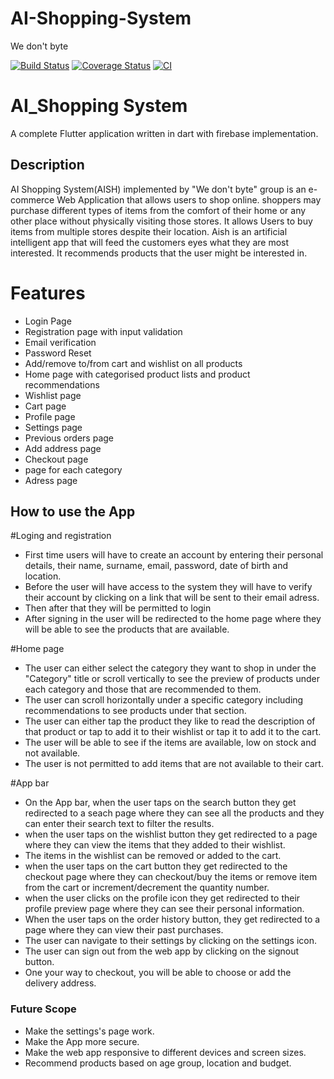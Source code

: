 # AI-Shopping-System
We don't byte

[![Build Status](https://www.travis-ci.com/waffles-code/AI-Shopping-System.svg?token=dcpaWhHWGZ4Cqqonf66J&branch=main)](https://www.travis-ci.com/waffles-code/AI-Shopping-System)
[![Coverage Status](https://coveralls.io/repos/github/waffles-code/AI-Shopping-System/badge.svg?branch=main)](https://coveralls.io/github/waffles-code/AI-Shopping-System?branch=main)
[![CI](https://github.com/Hardi-hood/AI-Shopping-System/actions/workflows/main.yml/badge.svg)](https://github.com/Hardi-hood/AI-Shopping-System/actions/workflows/main.yml)

# AI_Shopping System

A complete Flutter application written in dart with firebase implementation.

## Description

AI Shopping System(AISH) implemented by "We don't byte" group is an e-commerce Web Application that allows users to shop online. 
shoppers may purchase different types of items from the comfort of their home or any other place without physically
visiting those stores. It allows Users to buy items from multiple stores despite their location. Aish is an artificial intelligent
app that will feed the customers eyes what they are most interested. It recommends products that the user might be interested in.

# Features
* Login Page
* Registration page with input validation 
* Email verification
* Password Reset
* Add/remove to/from cart and wishlist on all products
* Home page with categorised product lists and product recommendations
* Wishlist page
* Cart page
* Profile page
* Settings page
* Previous orders page
* Add address page
* Checkout page
* page for each category
* Adress page

## How to use the App

#Loging and registration

* First time users will have to create an account by entering their personal details, their name, surname, email, password, date of birth and location.
* Before the user will have access to the system they will have to verify their account by clicking on a link that will be sent to their email adress.
* Then after that they will be permitted to login
* After signing in the user will be redirected to the home page where they will be able to see the products that are available.

#Home page

* The user can either select the category they want to shop in under the "Category" title or scroll vertically to see the
 preview of products under each category and those that are recommended to them.
* The user can scroll horizontally under a specific category including recommendations to see products under that section.
* The user can either tap the product they like to read the description of that product or tap to add it to their wishlist or tap it to add it to the cart.
* The user will be able to see if the items are available, low on stock and not available.
* The user is not permitted to add items that are not available to their cart.

#App bar

* On the App bar, when the user taps on the search button they get redirected to a seach page where they can see all the products and they can enter their search text to filter the results.
* when the user taps on the wishlist button they get redirected to a page where they can view the items that they added to their wishlist.
* The items in the wishlist can be removed or added to the cart.
* when the user taps on the cart button they get redirected to the checkout page where they can checkout/buy the items or remove item from  the cart or increment/decrement the quantity number.
* when the user clicks on the profile icon they get redirected to their profile preview page where they can see their personal information.
* When the user taps on the order history button, they get redirected to a page where they can view their past purchases.
* The user can navigate to their settings by clicking on the settings icon.
* The user can sign out from the web app by clicking on the signout button.
* One your way to checkout, you will be able to choose or add the delivery address.

### Future Scope

* Make the settings's page work.
* Make the App more secure.
* Make the web app responsive to different devices and screen sizes.
* Recommend products based on age group, location and budget.

